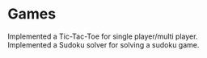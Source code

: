 # Games
Implemented a Tic-Tac-Toe for single player/multi player.<br/>
Implemented a Sudoku solver for solving a sudoku game.
